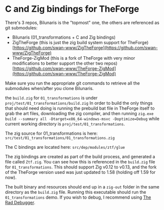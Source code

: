 # C and Zig bindings for TheForge

There's 3 repos, Bilunaris is the "topmost" one, the others are referenced as git submodules:
* Bilunaris (01_transformations + C and Zig bindings)
* ZigTheForge (this is just the zig build system support for TheForge) [https://github.com/swan-www/ZigTheForge](https://github.com/swan-www/ZigTheForge)
* TheForge-ZigMod (this is a fork of TheForge with very minor modifications to better support the other two repos) [https://github.com/swan-www/TheForge-ZigMod](https://github.com/swan-www/TheForge-ZigMod)

Make sure you run the appropriate git commands to retrieve all the submodules when/after you clone Bilunaris.

the `build.zig` for `01_transformations` is under `proj/test/01_transformations/build.zig`
In order to build the only things that should need doing is running the prebuild bat file in TheForge itself to grab the art files, downloading the zig compiler, and then running `zig.exe build --summary all -Dtarget=x86_64-windows-msvc -Doptimize=Debug` while current working directory is `proj/test/01_transformations`.

The zig source for 01_transformations is here:
`src/test/01_transformations/01_transformations.zig`

The C bindings are located here:
`src/dep/modules/ztf/glue`

The zig bindings are created as part of the build process, and generated a file called `Ztf.zig`. You can see how this is referenced in the `build.zig` file for `01_transformations`.
This should support Zig v0.12 to v0.13, and the fork of the TheForge version used was just updated to 1.58 (holding off 1.59 for now).

The built binary and resources should end up in a `zig-out` folder in the same directory as the `build.zig` file. Running this executable should run the `01_transformations` demo. If you wish to debug, I recommend using [The Rad Debugger](https://github.com/EpicGamesExt/raddebugger).
